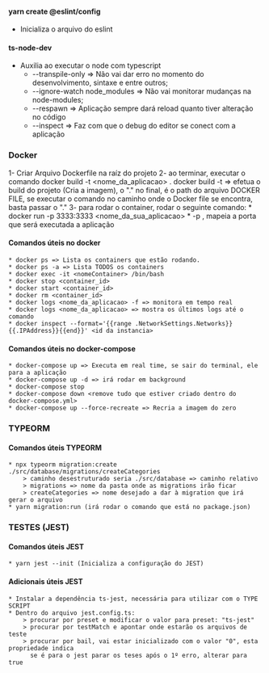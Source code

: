#### yarn create @eslint/config 
* Inicializa o arquivo do eslint

#### ts-node-dev
* Auxilia ao executar o node com typescript
    *   --transpile-only => Não vai dar erro no momento do desenvolvimento, sintaxe e entre outros;
    * --ignore-watch node_modules => Não vai monitorar mudanças na node-modules;
    * --respawn => Aplicação sempre dará reload quanto tiver alteração no código
    * --inspect => Faz com que o debug do editor se conect com a aplicação
        

### Docker
1- Criar Arquivo Dockerfile na raíz do projeto
2- ao terminar, executar o comando docker build -t <nome_da_aplicacao> .
    docker build -t => efetua o build do projeto (Cria a imagem), o "." no final, é o path do arquivo DOCKER FILE, 
    se executar o comando no caminho onde o Docker file se encontra, basta passar o "."
3- para rodar o container, rodar o seguinte comando:
    * docker run -p 3333:3333 <nome_da_sua_aplicacao>
        * -p <porta> <nomeImagem>, mapeia a porta que será executada a aplicação 

#### Comandos úteis no docker
    * docker ps => Lista os containers que estão rodando.
    * docker ps -a => Lista TODOS os containers
    * docker exec -it <nomeContainer> /bin/bash 
    * docker stop <container_id>
    * docker start <container_id>
    * docker rm <container_id>
    * docker logs <nome_da_aplicacao> -f => monitora em tempo real
    * docker logs <nome_da_aplicacao> => mostra os últimos logs até o comando
    * docker inspect --format='{{range .NetworkSettings.Networks}}{{.IPAddress}}{{end}}' <id da instancia>

#### Comandos úteis no docker-compose
    * docker-compose up => Executa em real time, se sair do terminal, ele para a aplicação
    * docker-compose up -d => irá rodar em background
    * docker-compose stop
    * docker-compose down <remove tudo que estiver criado dentro do docker-compose.yml>
    * docker-compose up --force-recreate => Recria a imagem do zero

### TYPEORM

#### Comandos úteis TYPEORM
    * npx typeorm migration:create  ./src/database/migrations/createCategories
        > caminho desestruturado seria ./src/database => caminho relativo
        > migrations => nome da pasta onde as migrations irão ficar
        > createCategories => nome desejado a dar à migration que irá gerar o arquivo
    * yarn migration:run (irá rodar o comando que está no package.json)

### TESTES (JEST)

#### Comandos úteis JEST
    * yarn jest --init (Inicializa a configuração do JEST)
    
#### Adicionais úteis JEST
    * Instalar a dependência ts-jest, necessária para utilizar com o TYPE SCRIPT
    * Dentro do arquivo jest.config.ts: 
        > procurar por preset e modificar o valor para preset: "ts-jest"
        > procurar por testMatch e apontar onde estarão os arquivos de teste   
        > procurar por bail, vai estar inicializado com o valor "0", esta propriedade indica 
          se é para o jest parar os teses após o 1º erro, alterar para true